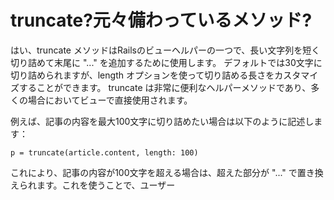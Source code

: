 # truncate?元々備わっているメソッド?

はい、truncate メソッドはRailsのビューヘルパーの一つで、長い文字列を短く切り詰めて末尾に "..." を追加するために使用します。
デフォルトでは30文字に切り詰められますが、length オプションを使って切り詰める長さをカスタマイズすることができます。
truncate は非常に便利なヘルパーメソッドであり、多くの場合においてビューで直接使用されます。

例えば、記事の内容を最大100文字に切り詰めたい場合は以下のように記述します：

```slim
p = truncate(article.content, length: 100)
```

これにより、記事の内容が100文字を超える場合は、超えた部分が "..." で置き換えられます。これを使うことで、ユーザー
